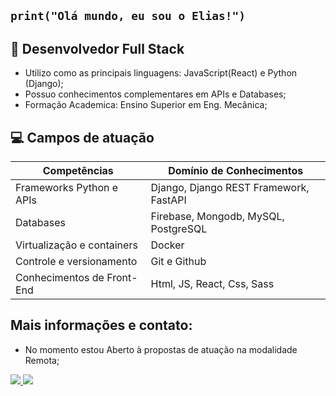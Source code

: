 ## `print("Olá mundo, eu sou o Elias!")`

## 🔭 Desenvolvedor Full Stack
  - Utilizo como as principais linguagens: JavaScript(React) e Python (Django);
  - Possuo conhecimentos complementares em APIs e Databases;
  - Formação Academica: Ensino Superior em Eng. Mecânica;

## 💻 Campos de atuação
 Competências | Domínio de Conhecimentos
-------------|------------
Frameworks Python e APIs| Django, Django REST Framework, FastAPI 
Databases  | Firebase, Mongodb, MySQL, PostgreSQL
Virtualização e containers | Docker
Controle e versionamento | Git e Github
Conhecimentos de Front-End  | Html, JS, React, Css, Sass

## Mais informações e contato:
- No momento estou Aberto à propostas de atuação na modalidade Remota;

<div>
  <a href="mailto:eliasengmecanica@hotmail.com" target="_blank">
    <img src="https://img.shields.io/badge/Gmail-D14836?style=for-the-badge&logo=gmail&logoColor=white" target="_blank">
  </a>

  <a href="https://www.linkedin.com/in/elias-junior-253194141" target="_blank">
    <img src="https://img.shields.io/badge/LinkedIn-0077B5?style=for-the-badge&logo=linkedin&logoColor=white" target="_blank">
  </a>
</div>



